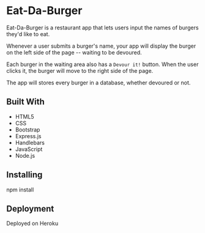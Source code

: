 # Eat-Da-Burger

Eat-Da-Burger is a restaurant app that lets users input the names of burgers they'd like to eat.

Whenever a user submits a burger's name, your app will display the burger on the left side of the page -- waiting to be devoured.

Each burger in the waiting area also has a `Devour it!` button. When the user clicks it, the burger will move to the right side of the page.

The app will stores every burger in a database, whether devoured or not.


## Built With

* HTML5
* CSS
* Bootstrap
* Express.js
* Handlebars
* JavaScript
* Node.js


## Installing

npm install


## Deployment

Deployed on Heroku
